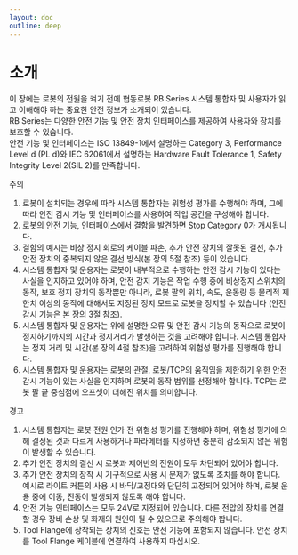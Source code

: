 ```yaml
---
layout: doc
outline: deep
---
```


# 소개

이 장에는 로봇의 전원을 켜기 전에 협동로봇 RB Series 시스템 통합자 및 사용자가 읽고 이해해야 하는 중요한 안전 정보가 소개되어 있습니다.<br>
RB Series는 다양한 안전 기능 및 안전 장치 인터페이스를 제공하여 사용자와 장치를 보호할 수 있습니다.<br>
안전 기능 및 인터페이스는 ISO 13849-1에서 설명하는 Category 3, Performance Level d (PL d)와 IEC 62061에서 설명하는 Hardware Fault Tolerance 1, Safety Integrity Level 2(SIL 2)를 만족합니다.

<div class="warning custom-block">
  <p class="custom-block-title">주의</p>
  <ol>
    <li>
      로봇이 설치되는 경우에 따라 시스템 통합자는 위험성 평가를 수행해야 하며, 그에 따라 안전 감시 기능 및 인터페이스를 사용하여 작업 공간을 구성해야 합니다.
    </li>
    <li>
      로봇의 안전 기능, 인터페이스에서 결함을 발견하면 Stop Category 0가 개시됩니다.
    </li>
    <li>
      결함의 예시는 비상 정지 회로의 케이블 파손, 추가 안전 장치의 잘못된 결선, 추가 안전 장치의 중복되지 않은 결선 방식(본 장의 5절 참조) 등이 있습니다.
    </li>
    <li>
      시스템 통합자 및 운용자는 로봇이 내부적으로 수행하는 안전 감시 기능이 있다는 사실을 인지하고 있어야 하며, 안전 감지 기능은 작업 수행 중에 비상정지 스위치의 동작, 보호 정지 장치의 동작뿐만 아니라, 로봇 팔의 위치, 속도, 운동량 등 물리적 제한치 이상의 동작에 대해서도 지정된 정지 모드로 로봇을 정지할 수 있습니다 (안전 감시 기능은 본 장의 3절 참조).
    </li>
    <li>
      시스템 통합자 및 운용자는 위에 설명한 오류 및 안전 감시 기능의 동작으로 로봇이 정지하기까지의 시간과 정지거리가 발생하는 것을 고려해야 합니다. 시스템 통합자는 정지 거리 및 시간(본 장의 4절 참조)을 고려하여 위험성 평가를 진행해야 합니다.
    </li>
    <li>
      시스템 통합자 및 운용자는 로봇의 관절, 로봇/TCP의 움직임을 제한하기 위한 안전 감시 기능이 있는 사실을 인지하며 로봇의 동작 범위를 선정해야 합니다. TCP는 로봇 팔 끝 중심점에 오프셋이 더해진 위치를 의미합니다.
    </li>
  </ol>
</div>

<div class="danger custom-block">
  <p class="custom-block-title">경고</p>
  <ol>
    <li>
      시스템 통합자는 로봇 전원 인가 전 위험성 평가를 진행해야 하며, 위험성 평가에 의해 결정된 것과 다르게 사용하거나 파라메터를 지정하면 충분히 감소되지 않은 위험이 발생할 수 있습니다.
    </li>
    <li>
      추가 안전 장치의 결선 시 로봇과 제어반의 전원이 모두 차단되어 있어야 합니다.
    </li>
    <li>
      추가 안전 장치의 장착 시 기구적으로 사용 시 문제가 없도록 조치를 해야 합니다.<br>
      예시로 라이트 커튼의 사용 시 바닥/고정대와 단단히 고정되어 있어야 하며, 로봇 운용 중에 이동, 진동이 발생되지 않도록 해야 합니다.
    </li>
    <li>
      안전 기능 인터페이스는 모두 24V로 지정되어 있습니다. 다른 전압의 장치를 연결할 경우 장비 손상 및 화재의 원인이 될 수 있으므로 주의해야 합니다.
    </li>
    <li>
      Tool Flange에 장착되는 장치의 신호는 안전 기능에 포함되지 않습니다. 안전 장치를 Tool Flange 케이블에 연결하여 사용하지 마십시오.
    </li>
  </ol>
</div>
